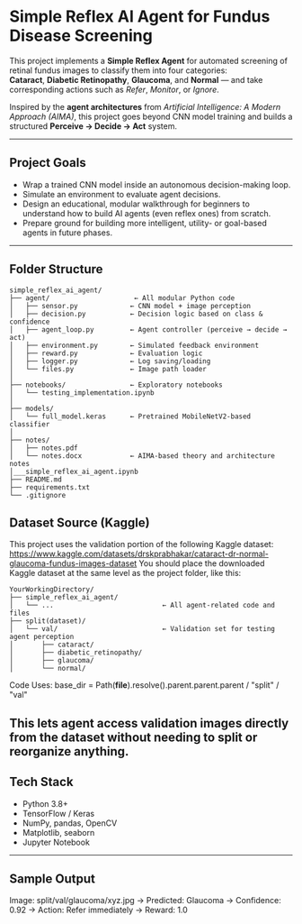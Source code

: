 # Simple Reflex AI Agent for Fundus Disease Screening

This project implements a **Simple Reflex Agent** for automated screening of retinal fundus images to classify them into four categories:  
**Cataract**, **Diabetic Retinopathy**, **Glaucoma**, and **Normal** — and take corresponding actions such as _Refer_, _Monitor_, or _Ignore_.

Inspired by the **agent architectures** from _Artificial Intelligence: A Modern Approach (AIMA)_, this project goes beyond CNN model training and builds a structured **Perceive → Decide → Act** system.

---

## Project Goals

- Wrap a trained CNN model inside an autonomous decision-making loop.
- Simulate an environment to evaluate agent decisions.
- Design an educational, modular walkthrough for beginners to understand how to build AI agents (even reflex ones) from scratch.
- Prepare ground for building more intelligent, utility- or goal-based agents in future phases.

---

## Folder Structure

```
simple_reflex_ai_agent/
├── agent/                     ← All modular Python code
│   ├── sensor.py             ← CNN model + image perception
│   ├── decision.py           ← Decision logic based on class & confidence
│   ├── agent_loop.py         ← Agent controller (perceive → decide → act)
│   ├── environment.py        ← Simulated feedback environment
│   ├── reward.py             ← Evaluation logic
│   ├── logger.py             ← Log saving/loading
│   └── files.py              ← Image path loader
│
├── notebooks/                ← Exploratory notebooks
│   └── testing_implementation.ipynb
│
├── models/
│   └── full_model.keras      ← Pretrained MobileNetV2-based classifier
│
├── notes/
│   ├── notes.pdf
│   └── notes.docx            ← AIMA-based theory and architecture notes
│___simple_reflex_ai_agent.ipynb
├── README.md
├── requirements.txt
└── .gitignore
```
##  Dataset Source (Kaggle)
This project uses the validation portion of the following Kaggle dataset:
https://www.kaggle.com/datasets/drskprabhakar/cataract-dr-normal-glaucoma-fundus-images-dataset
You should place the downloaded Kaggle dataset at the same level as the project folder, like this:
```
YourWorkingDirectory/
├── simple_reflex_ai_agent/
│   └── ...                           ← All agent-related code and files
├── split(dataset)/
│   └── val/                          ← Validation set for testing agent perception
│       ├── cataract/
│       ├── diabetic_retinopathy/
│       ├── glaucoma/
│       └── normal/
```


Code Uses:
base_dir = Path(__file__).resolve().parent.parent.parent / "split" / "val"

This lets agent access validation images directly from the dataset without needing to split or reorganize anything.
---

## Tech Stack

- Python 3.8+
- TensorFlow / Keras
- NumPy, pandas, OpenCV
- Matplotlib, seaborn
- Jupyter Notebook

---

## Sample Output

Image: split/val/glaucoma/xyz.jpg
→ Predicted: Glaucoma
→ Confidence: 0.92
→ Action: Refer immediately
→ Reward: 1.0

